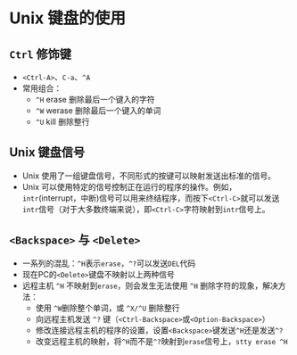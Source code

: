 # Unix 键盘的使用

## `Ctrl` 修饰键

* `<Ctrl-A>`、`C-a`、`^A`
* 常用组合：
  * `^H` erase 删除最后一个键入的字符
  * `^W` werase 删除最后一个键入的单词 
  * `^U` kill 删除整行

## Unix 键盘信号

* Unix 使用了一组键盘信号，不同形式的按键可以映射发送出标准的信号。
* Unix 可以使用特定的信号控制正在运行的程序的操作。例如，`intr`(interrupt，中断)信号可以用来终结程序，而按下`<Ctrl-C>`就可以发送`intr`信号（对于大多数终端来说），即`<Ctrl-C>`字符映射到`intr`信号上。

## `<Backspace>` 与 `<Delete>`

* 一系列的混乱：`^H`表示`erase`，`^?`可以发送`DEL`代码
* 现在PC的`<Delete>`键盘不映射以上两种信号
* 远程主机 `^H` 不映射到`erase`，则会发生无法使用 `^H` 删除字符的现象，解决方法：
  * 使用 `^W`删除整个单词，或 `^X/^U` 删除整行
  * 向远程主机发送 `^?` 键（`<Ctrl-Backspace>`或`<Option-Backspace>`）
  * 修改连接远程主机的程序的设置，设置`<Backspace>`键发送`^H`还是发送`^?`
  * 改变远程主机的映射，将`^H`而不是`^?`映射到`erase`信号上，`stty erase ^H`
